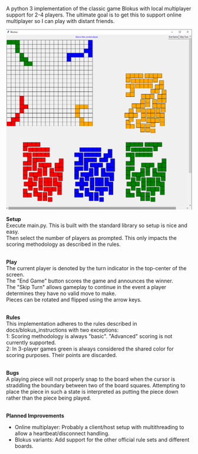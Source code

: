 A python 3 implementation of the classic game Blokus with local multiplayer support for 2-4 players. The ultimate goal
is to get this to support online multiplayer so I can play with distant friends.

![image](./screenshots/blokus.png)

<b> Setup </b> <br>
Execute main.py. This is built with the standard library so setup is nice and easy.<br> 
Then select the number of players as prompted.  This only impacts the scoring methodology as described in the rules.
<br><br>


<b> Play </b> <br>
The current player is denoted by the turn indicator in the top-center of the screen. <br>
The "End Game" button scores the game and announces the winner.  <br>
The "Skip Turn" allows gameplay to continue in the event a player determines they have no valid move to make. <br>
Pieces can be rotated and flipped using the arrow keys.
<br><br>

<b> Rules </b> <br>
This implementation adheres to the rules described in docs/blokus_instructions with two exceptions: <br>
1: Scoring methodology is always "basic". "Advanced" scoring is not currently supported. <br>
2: In 3-player games green is always considered the shared color for scoring purposes. Their points are discarded.
<br><br>

<b> Bugs </b> <br>
A playing piece will not properly snap to the board when the cursor is straddling the boundary between 
two of the board squares. Attempting to place the piece in such a state is interpreted as putting the piece down
rather than the piece being played.
<br><br>

<b> Planned Improvements </b>
- Online multiplayer: Probably a client/host setup with multithreading to allow a heartbeat/disconnect handling.
- Blokus variants: Add support for the other official rule sets and different boards.



